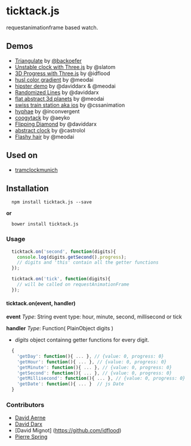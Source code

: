 ticktack.js
=============

requestanimationframe based watch.

## Demos

- [Triangulate](http://codepen.io/meodai/pen/GqwWRR?editors=0010) by [@backoefer](http://codepen.io/backoefer/)
- [Unstable clock with Three.js](http://freelance-html-developer.com/clock/) by @slatom
- [3D Progress with Three.js](http://codepen.io/idflood/pen/vERBKG?editors=001) by @idflood
- [husl color gradient](http://codepen.io/meodai/pen/yyNWKz?editors=001) by @meodai
- [hipster demo](http://codepen.io/meodai/pen/azqPbq?editors=001) by @daviddarx & @meodai
- [Randomized Lines](http://codepen.io/daviddarx/pen/vEQKdo?editors=001) by @daviddarx
- [flat abstract 3d planets](http://codepen.io/meodai/pen/dPQGPy?editors=001) by @meodai
- [swiss train station aka ios](http://codepen.io/donovanh/pen/myvLpy?editors=001) by @cssanimation
- [hyphae](http://codepen.io/inconvergent/pen/zxXXwz?editors=001) by @inconvergent
- [coogytack](http://codepen.io/aeyko/pen/dPENoG?editors=001) by @aeyko
- [Flipping Diamond](http://codepen.io/daviddarx/pen/EaqjpL?editors=001) by @daviddarx
- [abstract clock](http://codepen.io/castrolol/pen/GgVXNM?editors=001) by @castrolol
- [Flashy hair](http://codepen.io/meodai/pen/gpqoOW?editors=001) by @meodai

## Used on
- [tramclockmunich](http://tramclockmunich.com) 

## Installation

```
  npm install ticktack.js --save
```

**or**

```
  bower install ticktack.js
```

### Usage

```javascript
  ticktack.on('second', function(digits){
    console.log(digits.getSecond().progress);
    // digits and 'this' contain all the getter functions
  });

  ticktack.on('tick', function(digits){
    // will be called on requestAnimationFrame
  });

```

#### ticktack.on(event, handler)

**event**
*Type*: String
event type: hour, minute, second, millisecond or tick

**handler**
*Type*: Function( PlainObject digits )

- *digits* object containng getter functions for every digit.
```javascript
  {
    'getDay': function(){ ... }, // {value: 0, progress: 0}
    'getHour': function(){ ... }, // {value: 0, progress: 0}
    'getMinute': function(){ ... }, // {value: 0, progress: 0}
    'getSecond': function(){ ... }, // {value: 0, progress: 0}
    'getMillisecond': function(){ ... }, // {value: 0, progress: 0}
    'getDate': function(){ ... }  // js Date
  }
```

### Contributors
- [David Aerne](https://github.com/meodai/)
- [David Darx](http://www.daviddarx.com/)
- [David Mignot] (https://github.com/idflood)
- [Pierre Spring](https://github.com/caillou)


